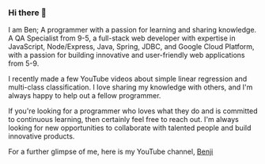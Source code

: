 ### Hi there 👋

I am Ben; A programmer with a passion for learning and sharing knowledge. A QA Specialist from 9-5, a full-stack web developer with expertise in JavaScript, Node/Express, Java, Spring, JDBC, and Google Cloud Platform, with a passion for building innovative and user-friendly web applications from 5-9.

I recently made a few YouTube videos about simple linear regression and multi-class classification. I love sharing my knowledge with others, and I'm always happy to help out a fellow programmer.

If you're looking for a programmer who loves what they do and is committed to continuous learning, then certainly feel free to reach out. I'm always looking for new opportunities to collaborate with talented people and build innovative products.

For a further glimpse of me, here is my YouTube channel, [Benji](https://www.youtube.com/@hactuallybenjics)
<!--
**HactuallyBenji/HactuallyBenji** is a ✨ _special_ ✨ repository because its `README.md` (this file) appears on your GitHub profile.

Here are some ideas to get you started:

- 🔭 I’m currently working on ...
- 🌱 I’m currently learning ...
- 👯 I’m looking to collaborate on ...
- 🤔 I’m looking for help with ...
- 💬 Ask me about ...
- 📫 How to reach me: ...
- 😄 Pronouns: ...
- ⚡ Fun fact: ...
-->


